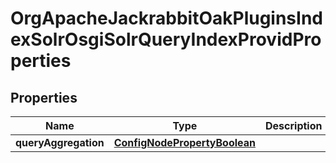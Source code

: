 

# OrgApacheJackrabbitOakPluginsIndexSolrOsgiSolrQueryIndexProvidProperties

## Properties

Name | Type | Description | Notes
------------ | ------------- | ------------- | -------------
**queryAggregation** | [**ConfigNodePropertyBoolean**](ConfigNodePropertyBoolean.md) |  |  [optional]



